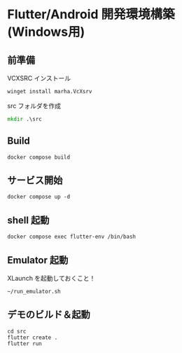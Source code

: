 # Flutter/Android 開発環境構築(Windows用)

## 前準備

VCXSRC インストール
```cmd
winget install marha.VcXsrv
```

src フォルダを作成
```cmd
mkdir .\src
```


## Build 
```
docker compose build
```

## サービス開始 
```
docker compose up -d
```

## shell 起動 
```
docker compose exec flutter-env /bin/bash
```

## Emulator 起動 

XLaunch を起動しておくこと！

```
~/run_emulator.sh
```

## デモのビルド＆起動
```
cd src
flutter create .
flutter run
```

